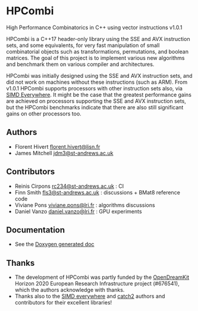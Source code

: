 # HPCombi
High Performance Combinatorics in C++ using vector instructions v1.0.1

HPCombi is a C++17 header-only library using the SSE and AVX instruction sets,
and some equivalents, for very fast manipulation of small combinatorial objects such
as transformations, permutations, and boolean matrices. The goal
of this project is to implement various new algorithms and benchmark them on
various compiler and architectures.

HPCombi was initially designed using the SSE and AVX instruction sets, and did
not work on machines without these instructions (such as ARM). From v1.0.1
HPCombi supports processors with other instruction sets also, via 
[SIMD Everywhere][]. It might be the case that the greatest performance gains
are achieved on processors supporting the SSE and AVX instruction sets, but the
HPCombi benchmarks indicate that there are also still significant gains on
other processors too.
<!-- TODO add link to HPCombi wiki with benchmark graphs -->

## Authors

- Florent Hivert <florent.hivert@lisn.fr>
- James Mitchell <jdm3@st-andrews.ac.uk>

## Contributors

- Reinis Cirpons <rc234@st-andrews.ac.uk> : CI
- Finn Smith <fls3@st-andrews.ac.uk> : discussions + BMat8 reference code
- Viviane Pons <viviane.pons@lri.fr> : algorithms discussions
- Daniel Vanzo <daniel.vanzo@lri.fr> : GPU experiments

## Documentation

- See the [Doxygen generated doc](https://libsemigroups.github.io/HPCombi/)

## Thanks

- The development of HPCombi was partly funded by the [OpenDreamKit][] Horizon
  2020 European Research Infrastructure project (#676541), which the authors
  acknowledge with thanks.
- Thanks also to the [SIMD everywhere][] and [catch2][] authors and
  contributors for their excellent libraries!

[SIMD everywhere]: https://github.com/simd-everywhere/simde
[OpenDreamKit]: https://opendreamkit.org/
[catch2]: https://github.com/catchorg/Catch2
